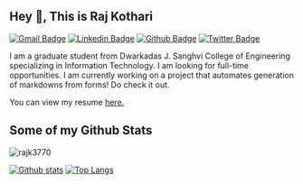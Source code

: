 ## Hey 👋, This is Raj Kothari
[![Gmail Badge](https://img.shields.io/badge/-rajk3770@gmail.com-c14438?style=flat&logo=Gmail&logoColor=white&link=mailto:rajk3770@gmail.com)](mailto:rajk3770@gmail.com) 
[![Linkedin Badge](https://img.shields.io/badge/-rajk3770-0072b1?style=flat&logo=Linkedin&logoColor=white&link=https://www.linkedin.com/in/rajk3770/)](https://www.linkedin.com/in/rajk3770/) [![Github Badge](https://img.shields.io/badge/-rajk3770-grey?style=flat&logo=github&logoColor=white&link=https://github.com/rajk3770/)](https://www.github.com/rajk3770/) [![Twitter Badge](https://img.shields.io/badge/-rajk3770-00acee?style=flat&logo=twitter&logoColor=white&link=https://twitter.com/rajk3770/)](https://www.twitter.com/rajk3770/) <p align='left'>I am a graduate student from Dwarkadas J. Sanghvi College of Engineering specializing in Information Technology. I am looking for full-time opportunities. I am currently working on a project that automates generation of markdowns from forms! Do check it out.</p><p align='left'> You can view my resume <a href='https://drive.google.com/file/d/1tXl_kDF-JSeTlRqrp4Xra5AWveSePvYb/view?usp=sharing ' target=_blank><u>here</u>.</a></p>
## Some of my Github Stats
<p align=left> <img src=https://komarev.com/ghpvc/?username=rajk3770 alt=rajk3770 /> </p>

[![Github stats](https://github-readme-stats.vercel.app/api?username=rajk3770&show_icons=true&include_all_commits=true)](https://github.com/rajk3770/github-readme-stats)
[![Top Langs](https://github-readme-stats.vercel.app/api/top-langs/?username=rajk3770&layout=compact)](https://github.com/rajk3770/github-readme-stats)
